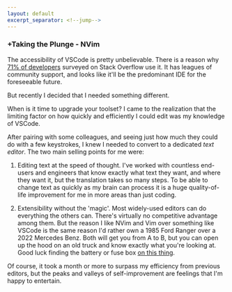 ```yaml
---
layout: default
excerpt_separator: <!--jump-->
---
```


### +Taking the Plunge - NVim
The accessibility of VSCode is pretty unbelievable. 
There is a reason why [71% of developers](https://insights.stackoverflow.com/survey/2021#section-most-popular-technologies-integrated-development-environment)
surveyed on Stack Overflow use it. It has leagues of community support, and looks
like it'll be the predominant IDE for the foreseeable future.

But recently I decided that I needed something different.
<!--jump-->

When is it time to upgrade your toolset? I came to the realization that the limiting
factor on how quickly and efficiently I could edit was my knowledge of VSCode.

After pairing with some colleagues, and seeing just how much they could do with a 
few keystrokes, I knew I needed to convert to a dedicated _text editor_.
The two main selling points for me were:
1. Editing text at the speed of thought. I've worked with countless end-users and
engineers that know exactly what text they want, and where they want it, but the
translation takes so many steps. To be able to change text as quickly as my brain 
can process it is a huge quality-of-life improvement for me in more areas than just 
coding.

2. Extensibility without the 'magic'. Most widely-used editors can do 
everything the others can. There's virtually no competitive advantage among them.
But the reason I like NVim and Vim over something like VSCode is the same reason
I'd rather own a 1985 Ford Ranger over a 2022 Mercedes Benz. Both will get you
from A to B, but you can open up the hood on an old truck and know exactly what
you're looking at. Good luck finding the battery or fuse box [on this thing](https://www.ihwanburhan.com/wp-content/uploads/2020/06/2022-Mercedes-Benz-S550-Engine.png).

Of course, it took a month or more to surpass my efficiency from previous editors,
but the peaks and valleys of self-improvement are feelings that I'm happy to 
entertain.
